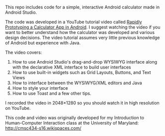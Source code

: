 This repo includes code for a simple, interactive Android calculator made in Android Studio.

The code was developed in a YouTube tutorial video called [Rapidly Prototyping a Calculator App in Android](https://youtu.be/2-mmH_nOE9Q). I suggest watching the video if you want to better understand how the calculator was developed and various design decisions. The video tutorial assumes very little previous knowledge of Android but experience with Java.

The video covers:

1. How to use Android Studio's drag-and-drop WYSIWYG interface along with the declarative XML interface to build user interfaces
2. How to use built-in widgets such as Grid Layouts, Buttons, and Text Views
3. How to interface between the WYSIWYG/XML editors and Java
4. How to style your interface
5. How to use Toast and a few other tips.

I recorded the video in 2048×1280 so you should watch it in high resolution on YouTube.

This code and video was originally developed for my Introduction to Human-Computer Interaction class at the University of Maryland:
http://cmsc434-s16.wikispaces.com/
